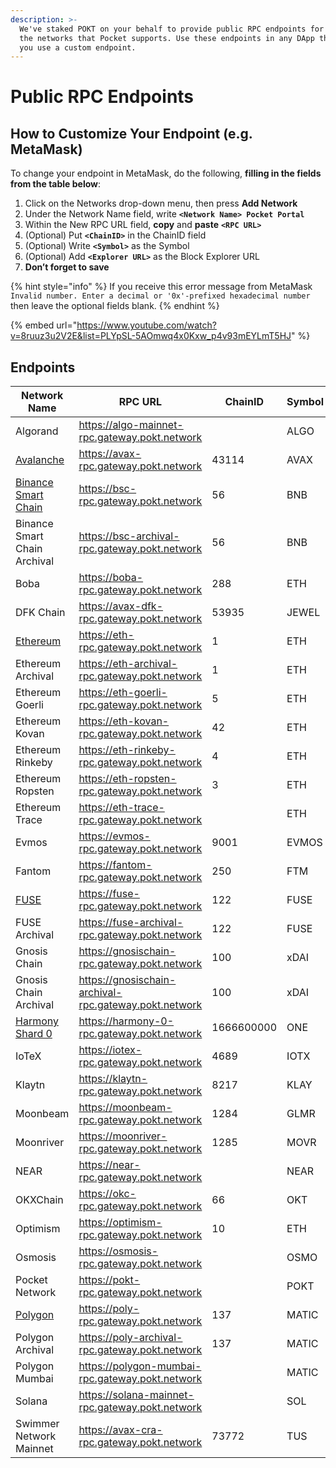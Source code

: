 ```yaml
---
description: >-
  We've staked POKT on your behalf to provide public RPC endpoints for all of
  the networks that Pocket supports. Use these endpoints in any DApp that lets
  you use a custom endpoint.
---
```


# Public RPC Endpoints

## How to Customize Your Endpoint (e.g. MetaMask)

To change your endpoint in MetaMask, do the following, **filling in the fields from the table below**:

1. Click on the Networks drop-down menu, then press **Add Network**
2. Under the Network Name field, write **`<Network Name> Pocket Portal`**
3. Within the New RPC URL field, **copy** and **paste** **`<RPC URL>`**
4. (Optional) Put **`<ChainID>`** in the ChainID field
5. (Optional) Write **`<Symbol>`** as the Symbol
6. (Optional) Add **`<Explorer URL>`** as the Block Explorer URL
7. **Don’t forget to save**

{% hint style="info" %}
If you receive this error message from MetaMask `Invalid number. Enter a decimal or '0x'-prefixed hexadecimal number` then leave the optional fields blank.
{% endhint %}

{% embed url="https://www.youtube.com/watch?v=8ruuz3u2V2E&list=PLYpSL-5AOmwq4x0Kxw_p4v93mEYLmT5HJ" %}

## Endpoints

| Network Name                                        | RPC URL                                               | ChainID    | Symbol | Explorer URL                          |
| --------------------------------------------------- | ----------------------------------------------------- | ---------- | ------ | ------------------------------------- |
| Algorand                                            | https://algo-mainnet-rpc.gateway.pokt.network         |            | ALGO   | https://algoexplorer.io               |
| [Avalanche](https://youtu.be/9SNGe2tfmmw)           | https://avax-rpc.gateway.pokt.network                 | 43114      | AVAX   | https://cchain.explorer.avax.network  |
| [Binance Smart Chain](https://youtu.be/fLTvtBtOEg0) | https://bsc-rpc.gateway.pokt.network                  | 56         | BNB    | https://bscscan.com                   |
| Binance Smart Chain Archival                        | https://bsc-archival-rpc.gateway.pokt.network         | 56         | BNB    |                                       |
| Boba                                                | https://boba-rpc.gateway.pokt.network                 | 288        | ETH    | https://blockexplorer.boba.network    |
| DFK Chain                                           | https://avax-dfk-rpc.gateway.pokt.network             | 53935      | JEWEL  | https://explorer.dfkchain.com         |
| [Ethereum](https://youtu.be/8ruuz3u2V2E)            | https://eth-rpc.gateway.pokt.network                  | 1          | ETH    | https://etherscan.io                  |
| Ethereum Archival                                   | https://eth-archival-rpc.gateway.pokt.network         | 1          | ETH    |                                       |
| Ethereum Goerli                                     | https://eth-goerli-rpc.gateway.pokt.network           | 5          | ETH    | https://goerli.etherscan.io           |
| Ethereum Kovan                                      | https://eth-kovan-rpc.gateway.pokt.network            | 42         | ETH    | https://kovan.etherscan.io            |
| Ethereum Rinkeby                                    | https://eth-rinkeby-rpc.gateway.pokt.network          | 4          | ETH    | https://rinkeby.etherscan.io          |
| Ethereum Ropsten                                    | https://eth-ropsten-rpc.gateway.pokt.network          | 3          | ETH    | https://ropsten.etherscan.io          |
| Ethereum Trace                                      | https://eth-trace-rpc.gateway.pokt.network            |            | ETH    |                                       |
| Evmos                                               | https://evmos-rpc.gateway.pokt.network                | 9001       | EVMOS  | https://evm.evmos.org                 |
| Fantom                                              | https://fantom-rpc.gateway.pokt.network               | 250        | FTM    | https://ftmscan.com                   |
| [FUSE](https://youtu.be/sSg8QWgR\_T8)               | https://fuse-rpc.gateway.pokt.network                 | 122        | FUSE   | https://explorer.fuse.io              |
| FUSE Archival                                       | https://fuse-archival-rpc.gateway.pokt.network        | 122        | FUSE   |                                       |
| Gnosis Chain                                        | https://gnosischain-rpc.gateway.pokt.network          | 100        | xDAI   | https://blockscout.com/poa/xdai       |
| Gnosis Chain Archival                               | https://gnosischain-archival-rpc.gateway.pokt.network | 100        | xDAI   |                                       |
| [Harmony Shard 0](https://youtu.be/w9ZziTu0ROo)     | https://harmony-0-rpc.gateway.pokt.network            | 1666600000 | ONE    | https://explorer.harmony.one          |
| IoTeX                                               | https://iotex-rpc.gateway.pokt.network                | 4689       | IOTX   | https://iotexscan.io                  |
| Klaytn                                              | https://klaytn-rpc.gateway.pokt.network               | 8217       | KLAY   | https://scope.klaytn.com              |
| Moonbeam                                            | https://moonbeam-rpc.gateway.pokt.network             | 1284       | GLMR   | https://moonscan.io                   |
| Moonriver                                           | https://moonriver-rpc.gateway.pokt.network            | 1285       | MOVR   | https://moonriver.moonscan.io         |
| NEAR                                                | https://near-rpc.gateway.pokt.network                 |            | NEAR   | https://www.nearscan.org              |
| OKXChain                                            | https://okc-rpc.gateway.pokt.network                  | 66         | OKT    | https://www.oklink.com/en/okc         |
| Optimism                                            | https://optimism-rpc.gateway.pokt.network             | 10         | ETH    | https://optimistic.etherscan.io       |
| Osmosis                                             | https://osmosis-rpc.gateway.pokt.network              |            | OSMO   | https://www.mintscan.io/osmosis       |
| Pocket Network                                      | https://pokt-rpc.gateway.pokt.network                 |            | POKT   | https://explorer.pokt.network         |
| [Polygon](https://youtu.be/C0jDq20pBYQ)             | https://poly-rpc.gateway.pokt.network                 | 137        | MATIC  | https://polygonscan.com               |
| Polygon Archival                                    | https://poly-archival-rpc.gateway.pokt.network        | 137        | MATIC  |                                       |
| Polygon Mumbai                                      | https://polygon-mumbai-rpc.gateway.pokt.network       |            | MATIC  |                                       |
| Solana                                              | https://solana-mainnet-rpc.gateway.pokt.network       |            | SOL    |                                       |
| Swimmer Network Mainnet                             | https://avax-cra-rpc.gateway.pokt.network             | 73772      | TUS    | https://explorer.swimmer.network      |
